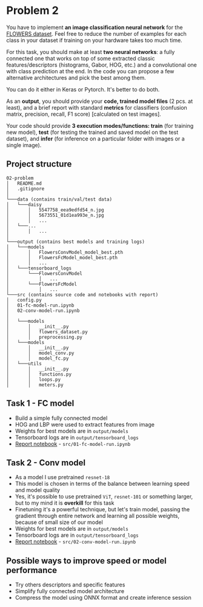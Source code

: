 # Problem 2

You have to implement **an image classification neural network** for the [FLOWERS dataset](https://drive.google.com/file/d/1OxuNIvlJ6FLWtS5POvJv54Dm0Gj8wqAv/view?usp=sharing). Feel free to reduce the number of examples for each class in your dataset if training on your hardware takes too much time.

For this task, you should make at least **two neural networks**: a fully connected one that works on top of some extracted classic features/descriptors (histograms, Gabor, HOG, etc.) and a convolutional one with class prediction at the end. In the code you can propose a few alternative architectures and pick the best among them.

You can do it either in Keras or Pytorch. It's better to do both.

As an **output**, you should provide your **code, trained model files** (2 pcs. at least), and a brief report with standard **metrics** for classifiers (confusion matrix, precision, recall, F1 score) [calculated on test images].

Your code should provide **3 execution modes/functions: train** (for training new model), **test** (for testing the trained and saved model on the test dataset), and **infer** (for inference on a particular folder with images or a single image).

## Project structure

```
02-problem
│   README.md
│   .gitignore
│
└───data (contains train/val/test data)
│   └───daisy
│       │   5547758_eea9edfd54_n.jpg
│       │   5673551_01d1ea993e_n.jpg
│       │   ...
│   └───...
│       │   ...
│   
└───output (contains best models and training logs)
│   └───models
│       │   FlowersConvModel_model_best.pth
│       │   FlowersFcModel_model_best.pth
│       │   ...
│   └───tensorboard_logs
│       └───FlowersConvModel
│           │   ...
│       └───FlowersFcModel
│           │   ...
└───src (contains source code and notebooks with report)
│   config.py
│   01-fc-model-run.ipynb
│   02-conv-model-run.ipynb
│
│   └───models
│       │   __init__.py
│       │   flowers_dataset.py
│       │   preprocessing.py
│   └───models
│       │   __init__.py
│       │   model_conv.py
│       │   model_fc.py
│   └───utils
│       │   __init__.py
│       │   functions.py
│       │   loops.py
│       │   meters.py
```

## Task 1 - FC model

+ Build a simple fully connected model
+ HOG and LBP were used to extract features from image
+ Weights for best models are in `output/models`
+ Tensorboard logs are in `output/tensorboard_logs`
+ [Report notebook](https://github.com/kryvokhyzha/examples-and-courses/tree/master/it-jim-labs/02-problem/src/01-fc-model-run.ipynb) - `src/01-fc-model-run.ipynb`

## Task 2 - Conv model

+ As a model I use pretrained `resnet-18`
+ This model is chosen in terms of the balance between learning speed and model quality
+ Yes, it's possible to use pretrained `ViT`, `resnet-101` or something larger, but to my mind it is **overkill** for this task
+ Finetuning it's a powerful technique, but let's train model, passing the gradient through entire network and learning all possible weights, because of small size of our model
+ Weights for best models are in `output/models`
+ Tensorboard logs are in `output/tensorboard_logs`
+ [Report notebook](https://github.com/kryvokhyzha/examples-and-courses/tree/master/it-jim-labs/02-problem/src/02-conv-model-run.ipynb) - `src/02-conv-model-run.ipynb`

## Possible ways to improve speed or model performance

+ Try others descriptors and specific features
+ Simplify fully connected model architecture
+ Compress the model using ONNX format and create inference session
